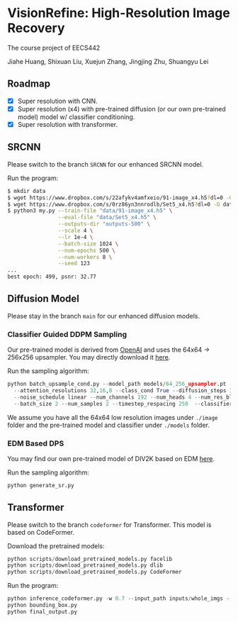 # VisionRefine: High-Resolution Image Recovery

The course project of EECS442

Jiahe Huang, Shixuan Liu, Xuejun Zhang, Jingjing Zhu, Shuangyu Lei

## Roadmap
- [x] Super resolution with CNN.
- [x] Super resolution (x4) with pre-trained diffusion (or our own pre-trained model) model w/ classifier conditioning.
- [x] Super resolution with transformer.

## SRCNN

Please switch to the branch ``SRCNN`` for our enhanced SRCNN model.

Run the program:

```bash
$ mkdir data
$ wget https://www.dropbox.com/s/22afykv4amfxeio/91-image_x4.h5?dl=0 -O data/91-image_x4.h5
$ wget https://www.dropbox.com/s/0rz86yn3nnrodlb/Set5_x4.h5?dl=0 -O data/Set5_x4.h5
$ python3 my.py --train-file "data/91-image_x4.h5" \
                --eval-file "data/Set5_x4.h5" \
                --outputs-dir "outputs-500" \
                --scale 4 \
                --lr 1e-4 \
                --batch-size 1024 \
                --num-epochs 500 \
                --num-workers 8 \
                --seed 123
...
best epoch: 499, psnr: 32.77
```

## Diffusion Model

Please stay in the branch ``main`` for our enhanced diffusion models.

###  Classifier Guided DDPM Sampling

Our pre-trained model is derived from [OpenAI](https://github.com/openai/guided-diffusion) and uses the 64x64 -> 256x256 upsampler. You may directly download it [here](https://openaipublic.blob.core.windows.net/diffusion/jul-2021/64_256_upsampler.pt).

Run the sampling algorithm:

```python
python batch_upsample_cond.py --model_path models/64_256_upsampler.pt --base_samples ./images/all_low_res.npz \
  --attention_resolutions 32,16,8 --class_cond True --diffusion_steps 1000 --large_size 256  --small_size 64 --learn_sigma True \
  --noise_schedule linear --num_channels 192 --num_heads 4 --num_res_blocks 2 --resblock_updown True --use_fp16 True --use_scale_shift_norm True \
  --batch_size 2 --num_samples 2 --timestep_respacing 250  --classifier_scale 4.0 --classifier_path models/256x256_classifier.pt --image_size 256
```

We assume you have all the 64x64 low resolution images under `./image` folder and the pre-trained model and classifier under `./models` folder.

### EDM Based DPS

You may find our own pre-trained model of DIV2K based on EDM [here](https://drive.google.com/file/d/1AGy7nSMq9UQgG0wZ6wg4DLWPS2o1vVtT/view?usp=sharing).

Run the sampling algorithm:

```python
python generate_sr.py
```

## Transformer

Please switch to the branch ``codeformer`` for Transformer. This model is based on CodeFormer.

Download the pretrained models:
```python
python scripts/download_pretrained_models.py facelib
python scripts/download_pretrained_models.py dlib
python scripts/download_pretrained_models.py CodeFormer
```
Run the program:
```python
python inference_codeformer.py -w 0.7 --input_path inputs/whole_imgs --output_path outputs --face_upsample
python bounding_box.py
python final_output.py
```
